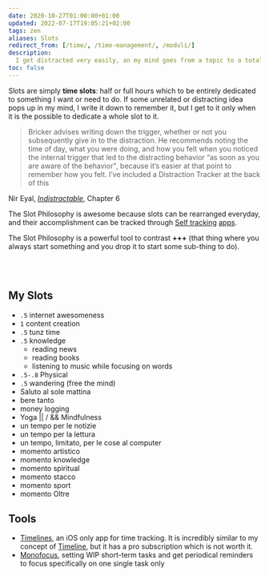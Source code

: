 ```yaml
---
date: 2020-10-27T01:00:00+01:00
updated: 2022-07-17T19:05:21+02:00
tags: zen
aliases: Slots
redirect_from: [/time/, /time-management/, /moduli/]
description:
  I get distracted very easily, an my mind goes from a topic to a totally different one in no time. While this can be a great quality to be creative (not so much, in the end), it is a very stressful, time-consuming and unproductive lifestyle. This is why I conceived slots.
toc: false
---
```

Slots are simply **time slots**: half or full hours which to be entirely dedicated to something I want or need to do. If some unrelated or distracting idea pops up in my mind, I write it down to remember it, but I get to it only when it is the possible to dedicate a whole slot to it.

> Bricker advises writing down the trigger, whether or not you subsequently give in to the distraction. He recommends noting the time of day, what you were doing, and how you felt when you noticed the internal trigger that led to the distracting behavior <q>as soon as you are aware of the behavior</q>, because it’s easier at that point to remember how you felt. I’ve included a Distraction Tracker at the back of this

<p class='cite'>Nir Eyal, <cite><a href='https://www.nirandfar.com/indistractable/' target='_blank' title='Indistractable'>Indistractable</a></cite>, Chapter 6</p>

The Slot Philosophy is awesome because slots can be rearranged everyday, and their accomplishment can be tracked through [Self tracking](Self%20tracking.md) [apps](#Tools).

The Slot Philosophy is a powerful tool to contrast <strong class='missing'>+++</strong> (that thing where you always start something and you drop it to start some sub-thing to do).

<br>
<br>

## My Slots

- `.5` internet awesomeness
- `1` content creation
- `.5` tunz time
- `.5` knowledge
	- reading news
	- reading books
	- listening to music while focusing on words
- `.5-.8` Physical
- `.5` wandering (free the mind)
- Saluto al sole mattina
- bere tanto
- money logging
- Yoga \|\| / && Mindfulness
- un tempo per le notizie
- un tempo per la lettura
- un tempo, limitato, per le cose al computer
- momento artistico
- momento knowledge
- momento spiritual
- momento stacco
- momento sport
- momento Oltre


## Tools

- [Timelines](https://timelines.app/ 'Timelines App'), an iOS only app for time tracking. It is incredibly similar to my concept of [Timeline](Nolan.md), but it has a pro subscription which is not worth it.
- [Monofocus](https://monofocus.app/ 'Monofocus'), setting WIP short-term tasks and get periodical reminders to focus specifically on one single task only
